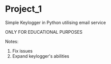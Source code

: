 # Project_1
Simple Keylogger in Python utilising email service


ONLY FOR EDUCATIONAL PURPOSES

Notes:

1. Fix issues
2. Expand keylogger's abilities
